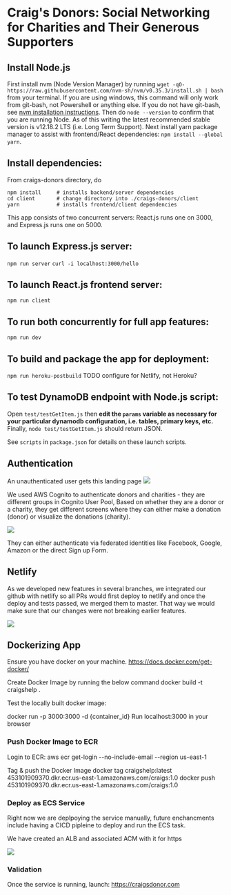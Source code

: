 # Craig's Donors: Social Networking for Charities and Their Generous Supporters

## Install Node.js
First install nvm (Node Version Manager) by running
```wget -qO- https://raw.githubusercontent.com/nvm-sh/nvm/v0.35.3/install.sh | bash```
from your terminal. If you are using windows, this command will only work from git-bash, not Powershell or anything else. If you do not have git-bash, see [nvm installation instructions](https://github.com/nvm-sh/nvm#install--update-script).
Then do `node --version` to confirm that you are running Node. As of this writing the latest recommended stable version is v12.18.2 LTS (i.e. Long Term Support).
Next install yarn package manager to assist with frontend/React dependencies: `npm install --global yarn`.

## Install dependencies:
From craigs-donors directory, do
```
npm install     # installs backend/server dependencies    
cd client       # change directory into ./craigs-donors/client
yarn            # installs frontend/client dependencies
```

This app consists of two concurrent servers: React.js runs one on 3000, and Express.js runs one on 5000.

## To launch Express.js server:
```npm run server```
```curl -i localhost:3000/hello```

## To launch React.js frontend server:
```npm run client```

## To run both concurrently for full app features:
```npm run dev```

## To build and package the app for deployment:
```npm run heroku-postbuild```
TODO configure for Netlify, not Heroku?

## To test DynamoDB endpoint with Node.js script:
Open `test/testGetItem.js` then **edit the `params` variable as necessary for your particular dynamodb configuration, i.e. tables, primary keys, etc.**
Finally, 
```node test/testGetItem.js```
should return JSON.

See `scripts` in `package.json` for details on these launch scripts.


## Authentication
An unauthenticated user gets this landing page
![](https://github.com/craigs-donors/craigs-donors/blob/master/client/src/assets/images/landing.png)

We used AWS Cognito to authenticate donors and charities - they are different groups in Cognito User Pool, Based on whether they are a donor or a charity, they get different screens where they can either make a donation (donor) or visualize the donations (charity). 

![](https://github.com/craigs-donors/craigs-donors/blob/master/client/src/assets/images/authentication.png)

They can either authenticate via federated identities like Facebook, Google, Amazon or the direct Sign up Form. 

## Netlify

As we developed new features in several branches, we integrated our github with netlify so all PRs would first deploy to netlify and once the deploy and tests passed, we merged them to master. That way we would make sure that our changes were not breaking earlier features.

![](https://github.com/craigs-donors/craigs-donors/blob/master/client/src/assets/images/netlify.png)


## Dockerizing App

Ensure you have docker on your machine.
https://docs.docker.com/get-docker/

Create Docker Image by running the below command
docker build -t craigshelp .

Test the locally built docker image:

docker run -p 3000:3000 -d {container_id}
Run localhost:3000 in your browser

### Push Docker Image to ECR
Login to ECR:
aws ecr get-login --no-include-email --region us-east-1

Tag & push  the Docker Image
docker tag craigshelp:latest 453101909370.dkr.ecr.us-east-1.amazonaws.com/craigs:1.0
docker push 453101909370.dkr.ecr.us-east-1.amazonaws.com/craigs:1.0

### Deploy as ECS Service
Right now we are deplpoying the service manually, future enchancments include having a CICD pipleine to deploy and run the ECS task.

We have created an ALB and associated ACM with it for https

![](https://github.com/craigs-donors/craigs-donors/blob/readme_update/Images/ALB.png)

### Validation
Once the service  is running,
launch: https://craigsdonor.com 
